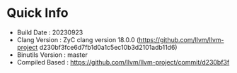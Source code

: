 # Quick Info
* Build Date : 20230923
* Clang Version : ZyC clang version 18.0.0 (https://github.com/llvm/llvm-project d230bf3fce6d7fb1d0a1c5ec10b3d2101adb11d6)
* Binutils Version : master
* Compiled Based : https://github.com/llvm/llvm-project/commit/d230bf3f

